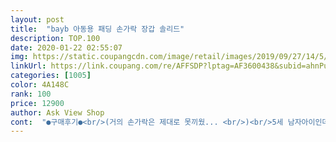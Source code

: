 ```yaml
---
layout: post 
title:  "bayb 아동용 패딩 손가락 장갑 솔리드" 
description: TOP.100 
date: 2020-01-22 02:55:07 
img: https://static.coupangcdn.com/image/retail/images/2019/09/27/14/5/0e6c652e-2d3a-40c7-93d0-2a51e32ff0b4.jpg 
linkUrl: https://link.coupang.com/re/AFFSDP?lptag=AF3600438&subid=ahnPublicAsk&pageKey=309521382&itemId=975613066&vendorItemId=5389435665&traceid=V0-113-6d89cbe8d08b44b0 
categories: [1005] 
color: 4A148C 
rank: 100 
price: 12900 
author: Ask View Shop 
cont:  "●구매후기●<br/>(거의 손가락은 제대로 못끼웠... <br/>)<br/>5세 남자아이인데요<br/>6<br/> -7세는 되어야 쓸 수 있을 것 같아요.<br/><br/>8세 된 여아가 사용하기에 약간 큽니다.<br/><br/>너무 끼우기 힘들었어요<br/>디자인과 색은 이쁩니다~<br/>사이즈 안내가 되면 좋겠어요.<br/><br/>손목부분으로 바람이 슝슝 들어와서<br/>스키장에서 스키 배우려고 산건데<br/>아직든 벙어리가 낫네요.<br/><br/>애들 장갑으로 저렴하고 좋아요~ 비슷한 상품도 많은데 가격도 훨씬 저렴하고 디자인이나 기능이나 떨어지지 않아서 좋네요.<br/>.<br/> 아이도 좋아해요<br/>좀 더 야무지게 채워질 수 있음 좋겠어요.<br/><br/>참, 너무 큽니다.<br/><br/>(거의 손가락은 제대로 못끼웠... <br/>)<br/>5세 남자아이인데요<br/>6<br/> -7세는 되어야 쓸 수 있을 것 같아요.<br/><br/>8세 된 여아가 사용하기에 약간 큽니다.<br/><br/>너무 끼우기 힘들었어요<br/>디자인과 색은 이쁩니다~<br/>사이즈 안내가 되면 좋겠어요.<br/><br/>손목부분으로 바람이 슝슝 들어와서<br/>스키장에서 스키 배우려고 산건데<br/>아직든 벙어리가 낫네요.<br/><br/>애들 장갑으로 저렴하고 좋아요~ 비슷한 상품도 많은데 가격도 훨씬 저렴하고 디자인이나 기능이나 떨어지지 않아서 좋네요.<br/>.<br/> 아이도 좋아해요<br/>좀 더 야무지게 채워질 수 있음 좋겠어요.<br/><br/>참, 너무 큽니다.<br/><br/>" 
---
```

